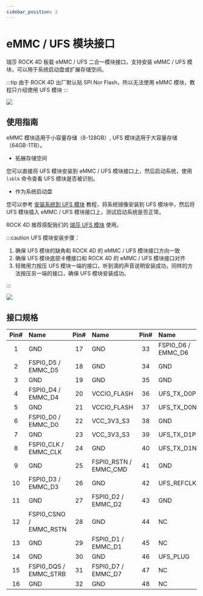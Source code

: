 ```yaml
---
sidebar_position: 2
---
```


# eMMC / UFS 模块接口

瑞莎 ROCK 4D 板载 eMMC / UFS 二合一模块接口，支持安装 eMMC / UFS 模块，可以用于系统启动盘或扩展存储空间。

:::tip
由于 ROCK 4D 出厂默认贴 SPI Nor Flash，所以无法使用 eMMC 模块，教程只介绍使用 UFS 模块
:::

<div style={{textAlign: 'center'}}>
  <img src="/img/rock4/4d/rock4d-ufs-emmc.webp" style={{width: '100%', maxWidth: '1200px'}} />
</div>

## 使用指南

eMMC 模块适用于小容量存储（8-128GB）, UFS 模块适用于大容量存储（64GB-1TB）。

- 拓展存储空间

您可以直接将 UFS 模块安装到 eMMC / UFS 模块接口上，然后启动系统，使用 `lsblk` 命令查看 UFS 模块是否被识别。

- 作为系统启动盘

您可以参考 [安装系统到 UFS 模块](../getting-started/install-system/ufs-system) 教程，将系统镜像安装到 UFS 模块中，然后将 UFS 模块插入 eMMC / UFS 模块接口上，测试启动系统是否正常。

ROCK 4D 推荐搭配我们的 [瑞莎 UFS 模块](https://radxa.com/products/accessories/ufs-module) 使用。

:::caution
UFS 模块安装步骤：

1. 确保 UFS 模块的缺角和 ROCK 4D 的 eMMC / UFS 模块接口方向一致
2. 确保 UFS 模块底部卡槽接口和 ROCK 4D 的 eMMC / UFS 模块接口对齐
3. 轻微用力按压 UFS 模块一端的接口，听到滴的声音说明安装成功，同样的方法按压另一端的接口，确保 UFS 模块安装成功。

:::

<div style={{textAlign: 'center'}}>
  <img src="/img/rock4/4d/boot-ufs.webp" style={{width: '100%', maxWidth: '1200px'}} />
</div>

## 接口规格

| Pin# | Name                   | Pin# | Name                  | Pin# | Name               | Pin# | Name                |
| :--: | :--------------------- | :--: | :-------------------- | :--: | :----------------- | :--: | :------------------ |
|  1   | GND                    |  17  | GND                   |  33  | FSPI0_D6 / EMMC_D6 |  49  | GND                 |
|  2   | FSPI0_D5 / EMMC_D5     |  18  | GND                   |  34  | GND                |  50  | GND                 |
|  3   | GND                    |  19  | GND                   |  35  | GND                |  51  | VCC1V2_UFS_VCCQ_S0  |
|  4   | FSPI0_D4 / EMMC_D4     |  20  | VCCIO_FLASH           |  36  | UFS_TX_D0P         |  52  | VCC1V2_UFS_VCCQ_S0  |
|  5   | GND                    |  21  | VCCIO_FLASH           |  37  | UFS_TX_D0N         |  53  | VCC1V8_UFS_VCCQ2_S0 |
|  6   | FSPI0_D0 / EMMC_D0     |  22  | VCC_3V3_S3            |  38  | GND                |  54  | VCC1V8_UFS_VCCQ2_S0 |
|  7   | GND                    |  23  | VCC_3V3_S3            |  39  | UFS_TX_D1P         |  55  | VCC_UFS_S0          |
|  8   | FSPI0_CLK / EMMC_CLK   |  24  | GND                   |  40  | UFS_TX_D1N         |  56  | VCC_UFS_S0          |
|  9   | GND                    |  25  | FSPI0_RSTN / EMMC_CMD |  41  | GND                |  57  | UFS_RSTn            |
|  10  | FSPI0_D3 / EMMC_D3     |  26  | GND                   |  42  | UFS_REFCLK         |  58  | GND                 |
|  11  | GND                    |  27  | FSPI0_D2 / EMMC_D2    |  43  | GND                |  59  | UFS_RX_D1N          |
|  12  | FSPI0_CSNO / EMMC_RSTN |  28  | GND                   |  44  | NC                 |  60  | UFS_RX_D1P          |
|  13  | GND                    |  29  | FSPI0_D1 / EMMC_D1    |  45  | NC                 |  61  | GND                 |
|  14  | GND                    |  30  | GND                   |  46  | UFS_PLUG           |  62  | UFS_RX_D0N          |
|  15  | FSPI0_DQS / EMMC_STRB  |  31  | FSPI0_D7 / EMMC_D7    |  47  | NC                 |  63  | UFS_RX_D0P          |
|  16  | GND                    |  32  | GND                   |  48  | NC                 |  64  | GND                 |
